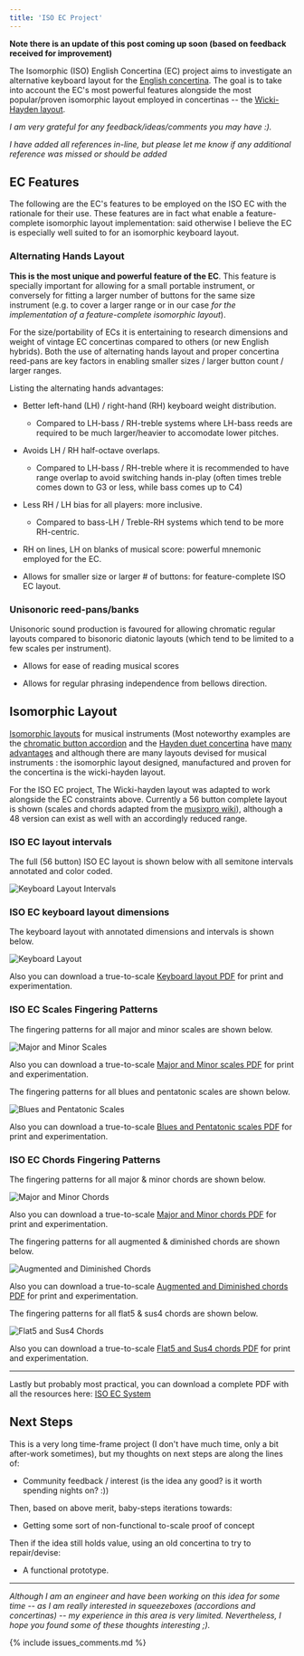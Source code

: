 ```yaml
---
title: 'ISO EC Project'
---
```


**Note there is an update of this post coming up soon (based on feedback received for improvement)**

The Isomorphic (ISO) English Concertina (EC) project aims to investigate an alternative keyboard layout
for the [English concertina](https://en.wikipedia.org/wiki/English_concertina). 
The goal is to take into account the EC's most powerful features
alongside the most popular/proven isomorphic layout employed in concertinas 
-- the [Wicki-Hayden layout](https://en.wikipedia.org/wiki/Wicki-Hayden_note_layout).

_I am very grateful for any feedback/ideas/comments you may have :)._ 

_I have added all references in-line, but please let me know if any additional reference was missed
or should be added_

## EC Features 

The following are the EC's features to be employed on the ISO EC with the rationale for their use.
These features are in fact what enable a feature-complete isomorphic layout implementation: said
otherwise I believe the EC is especially well suited to for an isomorphic keyboard layout.

### Alternating Hands Layout

**This is the most unique and powerful feature of the EC**. This feature is specially important for
allowing for a small portable instrument, or conversely for fitting a larger number of buttons for
the same size instrument (e.g. to cover a larger range or in our case _for the implementation of a
feature-complete isomorphic layout_).

For the size/portability of ECs it is entertaining to research dimensions and weight of vintage EC
concertinas compared to others (or new English hybrids). Both the use of alternating hands layout
and proper concertina reed-pans are key factors in enabling smaller sizes / larger button count /
larger ranges.

Listing the alternating hands advantages:

* Better left-hand (LH) / right-hand (RH) keyboard weight distribution.
    - Compared to LH-bass / RH-treble systems where LH-bass reeds are required to be much
      larger/heavier to accomodate lower pitches.

* Avoids LH / RH half-octave overlaps.
    - Compared to LH-bass / RH-treble where it is recommended to have range overlap to avoid
      switching hands in-play (often times treble comes down to G3 or less, while bass comes up to C4)

* Less RH / LH bias for all players: more inclusive.
    - Compared to bass-LH / Treble-RH systems which tend to be more RH-centric.

* RH on lines, LH on blanks of musical score: powerful mnemonic employed for the EC.

* Allows for smaller size or larger # of buttons: for feature-complete ISO EC layout.  

### Unisonoric reed-pans/banks

Unisonoric sound production is favoured for allowing chromatic regular layouts compared to bisonoric
diatonic layouts (which tend to be limited to a few scales per instrument).

* Allows for ease of reading musical scores

* Allows for regular phrasing independence from bellows direction.

## Isomorphic Layout

[Isomorphic layouts](https://en.wikipedia.org/wiki/Isomorphic_keyboard) for musical instruments
(Most noteworthy examples are the [chromatic button
accordion](https://en.wikipedia.org/wiki/Chromatic_button_accordion) and the 
[Hayden duet concertina](https://learnfreereed.com/duet/) have 
[many advantages](http://www.altkeyboards.com/instruments/isomorphic-keyboards) and although
there are many layouts devised for musical instruments : the isomorphic layout designed,
manufactured and proven for the concertina is the wicki-hayden layout. 

For the ISO EC project, The Wicki-hayden layout was adapted to work alongside the EC constraints
above. Currently a 56 button complete layout is shown (scales and chords adapted from the [musixpro
wiki](https://shiverware.com/musixpro/wicki/chords.html)), although a 48 version can exist as well
with an accordingly reduced range.

### ISO EC layout intervals

The full (56 button) ISO EC layout is shown below with all semitone intervals annotated and color coded. 

![Keyboard Layout Intervals](/linked_files/2022-08-14-keyboard-layout-intervals.png "Image showing
the regular isomorphic semitone intervals between buttons")

### ISO EC keyboard layout dimensions

The keyboard layout with annotated dimensions and intervals is shown below.

![Keyboard Layout](/linked_files/2022-08-14-keyboard-layout.svg "Image showing
the button and layout dimensions, also semitone intervals")

Also you can download a true-to-scale [Keyboard layout PDF](/linked_files/2022-08-14-keyboard-layout.pdf) for print and experimentation.

### ISO EC Scales Fingering Patterns 

The fingering patterns for all major and minor scales are shown below.

![Major and Minor Scales](/linked_files/2022-08-14-scales-major-minor.svg "Image showing
the major and minor scales fingering")

Also you can download a true-to-scale [Major and Minor scales PDF](/linked_files/2022-08-14-scales-major-minor.pdf) for print and experimentation.

The fingering patterns for all blues and pentatonic scales are shown below.

![Blues and Pentatonic Scales](/linked_files/2022-08-14-scales-blues-penta.svg "Image showing
the blues and pentatonic scales fingering")

Also you can download a true-to-scale [Blues and Pentatonic scales PDF](/linked_files/2022-08-14-scales-blues-penta.pdf) for print and experimentation.

### ISO EC Chords Fingering Patterns 

The fingering patterns for all major & minor chords are shown below.

![Major and Minor Chords](/linked_files/2022-08-14-chords-major-minor.svg "Image showing
the major and minor chords fingering")

Also you can download a true-to-scale [Major and Minor chords PDF](/linked_files/2022-08-14-chords-major-minor.pdf) for print and experimentation.

The fingering patterns for all augmented & diminished chords are shown below.

![Augmented and Diminished Chords](/linked_files/2022-08-14-chords-aug-dim.svg "Image showing
the augmented and diminished chords fingering")

Also you can download a true-to-scale [Augmented and Diminished chords PDF](/linked_files/2022-08-14-chords-aug-dim.pdf) for print and experimentation.

The fingering patterns for all flat5 & sus4 chords are shown below.

![Flat5 and Sus4 Chords](/linked_files/2022-08-14-chords-flat5-sus4.svg "Image showing
the flat5 and sus4 chords fingering")

Also you can download a true-to-scale [Flat5 and Sus4 chords PDF](/linked_files/2022-08-14-chords-flat5-sus4.pdf) for print and experimentation.

---

Lastly but probably most practical, you can download a complete PDF with all the resources here: [ISO EC System](/linked_files/2022-08-14-iso-ec-system.pdf)

## Next Steps

This is a very long time-frame project (I don't have much time, only a bit after-work sometimes),
but my thoughts on next steps are along the lines of: 

* Community feedback / interest (is the idea any good? is it worth spending nights on? :))

Then, based on above merit, baby-steps iterations towards:

* Getting some sort of non-functional to-scale proof of concept

Then if the idea still holds value, using an old concertina to try to repair/devise:

* A functional prototype. 

---

_Although I am an engineer and have been working on this idea for some time -- as I am really interested in
squeezeboxes (accordions and concertinas) -- my experience in this area is very limited.
Nevertheless, I hope you found some of these thoughts interesting ;)._

{% include issues_comments.md %}

